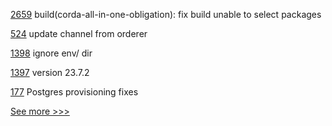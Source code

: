 
[2659](https://github.com/hyperledger/cacti/pull/2659) build(corda-all-in-one-obligation): fix build unable to select packages

[524](https://github.com/hyperledger-labs/fabric-operations-console/pull/524) update channel from orderer

[1398](https://github.com/hyperledger/besu-docs/pull/1398) ignore env/ dir

[1397](https://github.com/hyperledger/besu-docs/pull/1397) version 23.7.2

[177](https://github.com/hyperledger/aries-askar/pull/177) Postgres provisioning fixes


[See more >>>](https://start-here.hyperledger.org/pull-requests)
